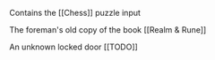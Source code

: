 Contains the [[Chess]] puzzle input

The foreman's old copy of the book [[Realm & Rune]]

An unknown locked door [[TODO]]